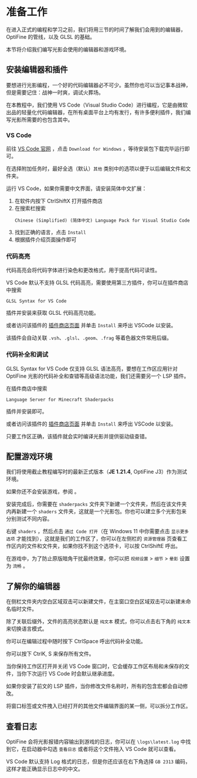 # 准备工作

<show-structure depth="2"/>

<tldr>

在进入正式的编程和学习之前，我们将用三节的时间了解我们会用到的编辑器，OptiFine 的管线，以及 GLSL 的基础。

本节将介绍我们编写光影会使用的编辑器和游戏环境。

</tldr>

## 安装编辑器和插件

要想进行光影编程，一个好的代码编辑器必不可少。虽然你也可以当记事本战神，但是需要记住：战神一时爽，调试火葬场。

在本教程中，我们使用 VS Code（Visual Studio Code）进行编程，它是由微软出品的轻量化代码编辑器，在所有桌面平台上均有发行，有许多便利插件，我们编写光影所需要的也包含其中。

### VS Code

前往 [VS Code 官网](https://code.visualstudio.com/) ，点击 `Download for Windows` ，等待安装包下载完毕运行即可。

在选择附加任务时，最好全选（默认）`其他` 类别中的选项以便于以后编辑文件和文件夹。

运行 VS Code，如果你需要中文界面，请安装简体中文扩展：
1. 在软件内按下 <shortcut>Ctrl</shortcut><shortcut>Shift</shortcut><shortcut>X</shortcut> 打开插件商店
2. 在搜索栏搜索
    ```
    Chinese (Simplified) (简体中文) Language Pack for Visual Studio Code
    ```
3. 找到正确的语言，点击 `Install`
4. 根据插件介绍页面操作即可

### 代码高亮

代码高亮会将代码字体进行染色和更改格式，用于提高代码可读性。

VS Code 默认不支持 GLSL 代码高亮，需要使用第三方插件，你可以在插件商店中搜索
```text
GLSL Syntax for VS Code
```
插件并安装来获取 GLSL 代码高亮功能。

或者访问该插件的 [插件商店页面](https://marketplace.visualstudio.com/items?itemName=GeForceLegend.vscode-glsl) 并单击 `Install` 来呼出 VSCode 以安装。

该插件会自动关联 `.vsh`、`.glsl`、`.geom`、`.frag` 等着色器文件常用后缀。

### 代码补全和调试

GLSL Syntax for VS Code 仅支持 GLSL 语法高亮，要想在工作区应用针对 OptiFine 光影的代码补全和查错等高级语法功能，我们还需要另一个 <tooltip term="LSP">LSP</tooltip> 插件。

在插件商店中搜索
```text
Language Server for Minecraft Shaderpacks
```
插件并安装即可。

或者访问该插件的 [插件商店页面](https://marketplace.visualstudio.com/items?itemName=GeForceLegend.vscode-mcshader) 并单击 `Install` 来呼出 VSCode 以安装。

只要工作区正确，该插件就会实时编译光影并提供驱动级查错。

## 配置游戏环境

我们将使用截止教程编写时的最新正式版本（**JE 1.21.4**, OptiFine J3）作为测试环境。

如果你还不会安装游戏，参阅 [](jeInstallGame.md) 。

安装完成后，你需要在 `shaderpacks` 文件夹下新建一个文件夹，然后在该文件夹内再新建一个 `shaders` 文件夹，这就是一个光影包。你也可以建立多个光影包来分别测试不同内容。

右键 `shaders` ，然后点击 `通过 Code 打开`（在 Windows 11 中你需要点击 `显示更多选项` 才能找到），这就是我们的工作区了，你可以在左侧栏的 `资源管理器` 页查看工作区内的文件和文件夹，如果你找不到这个选项卡，可以按 <shortcut>Ctrl</shortcut><shortcut>Shift</shortcut><shortcut>E</shortcut> 呼出。

在游戏中，为了防止原版暗角干扰最终效果，你可以把 `视频设置` > `细节` > `晕影` 设置为 `流畅` 。

## 了解你的编辑器

在侧栏文件夹内空白区域双击可以新建文件，在主窗口空白区域双击可以新建未命名临时文件。

除了关联后缀外，文件的高亮状态默认是 `纯文本` 模式，你可以点击右下角的 `纯文本` 来切换语言模式。

你可以在编辑过程中随时按下 <shortcut>Ctrl</shortcut><shortcut>Space</shortcut> 呼出代码补全功能。

你可以按下 <shortcut>Ctrl</shortcut><shortcut>K</shortcut>, <shortcut>S</shortcut> 来保存所有文件。

当你保持工作区打开并关闭 VS Code 窗口时，它会缓存工作区布局和未保存的文件，当你下次运行 VS Code 时会默认继承进度。

如果你安装了前文的 LSP 插件，当你修改文件名称时，所有的包含宏都会自动修改。

将窗口标签或文件拽入已经打开的其他文件编辑界面的某一侧，可以拆分工作区。

## 查看日志

OptiFine 会将光影报错内容输出到游戏的日志，你可以在 `\logs\latest.log` 中找到它，在启动器中勾选 `查看日志` 或者将这个文件拖入 VS Code 就可以查看。

VS Code 默认支持 Log 格式的日志，但是你还应该在右下角选择 `GB 2313` 编码，这样才能正确显示日志中的中文。
